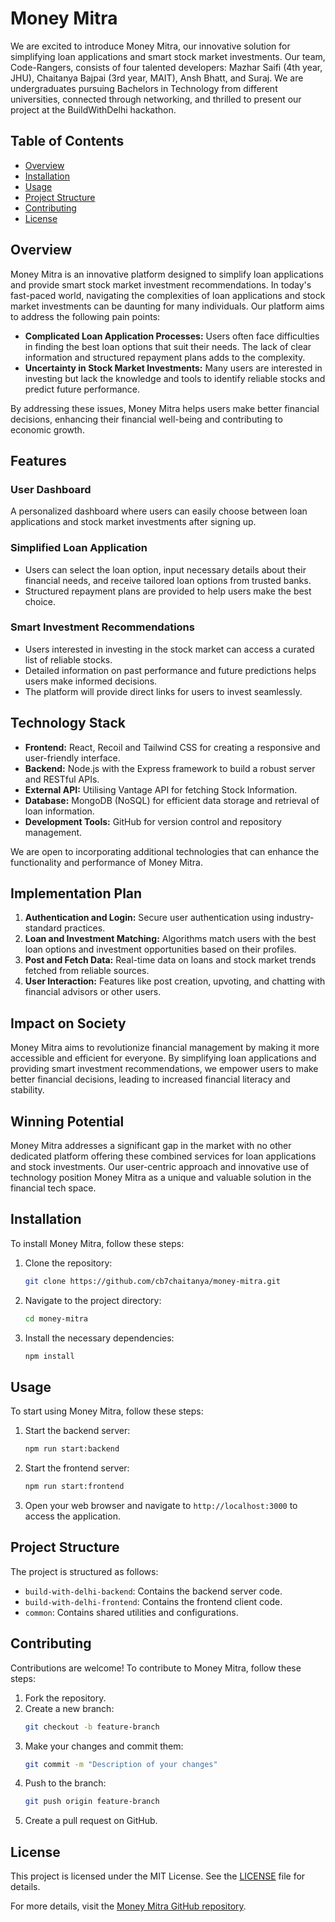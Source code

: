# Money Mitra

We are excited to introduce Money Mitra, our innovative solution for simplifying loan applications and smart stock market investments. Our team, Code-Rangers, consists of four talented developers: Mazhar Saifi (4th year, JHU), Chaitanya Bajpai (3rd year, MAIT), Ansh Bhatt, and Suraj. We are undergraduates pursuing Bachelors in Technology from different universities, connected through networking, and thrilled to present our project at the BuildWithDelhi hackathon.

## Table of Contents

- [Overview](#overview)
- [Installation](#installation)
- [Usage](#usage)
- [Project Structure](#project-structure)
- [Contributing](#contributing)
- [License](#license)

## Overview

Money Mitra is an innovative platform designed to simplify loan applications and provide smart stock market investment recommendations. In today's fast-paced world, navigating the complexities of loan applications and stock market investments can be daunting for many individuals. Our platform aims to address the following pain points:

- **Complicated Loan Application Processes:** Users often face difficulties in finding the best loan options that suit their needs. The lack of clear information and structured repayment plans adds to the complexity.
- **Uncertainty in Stock Market Investments:** Many users are interested in investing but lack the knowledge and tools to identify reliable stocks and predict future performance.

By addressing these issues, Money Mitra helps users make better financial decisions, enhancing their financial well-being and contributing to economic growth.

## Features

### User Dashboard

A personalized dashboard where users can easily choose between loan applications and stock market investments after signing up.

### Simplified Loan Application

- Users can select the loan option, input necessary details about their financial needs, and receive tailored loan options from trusted banks.
- Structured repayment plans are provided to help users make the best choice.

### Smart Investment Recommendations

- Users interested in investing in the stock market can access a curated list of reliable stocks.
- Detailed information on past performance and future predictions helps users make informed decisions.
- The platform will provide direct links for users to invest seamlessly.

## Technology Stack

- **Frontend:** React, Recoil and Tailwind CSS for creating a responsive and user-friendly interface.
- **Backend:** Node.js with the Express framework to build a robust server and RESTful APIs.
- **External API:** Utilising Vantage API for fetching Stock Information.
- **Database:** MongoDB (NoSQL) for efficient data storage and retrieval of loan information.
- **Development Tools:** GitHub for version control and repository management.

We are open to incorporating additional technologies that can enhance the functionality and performance of Money Mitra.

## Implementation Plan

1. **Authentication and Login:** Secure user authentication using industry-standard practices.
3. **Loan and Investment Matching:** Algorithms match users with the best loan options and investment opportunities based on their profiles.
4. **Post and Fetch Data:** Real-time data on loans and stock market trends fetched from reliable sources.
5. **User Interaction:** Features like post creation, upvoting, and chatting with financial advisors or other users.

## Impact on Society

Money Mitra aims to revolutionize financial management by making it more accessible and efficient for everyone. By simplifying loan applications and providing smart investment recommendations, we empower users to make better financial decisions, leading to increased financial literacy and stability.

## Winning Potential

Money Mitra addresses a significant gap in the market with no other dedicated platform offering these combined services for loan applications and stock investments. Our user-centric approach and innovative use of technology position Money Mitra as a unique and valuable solution in the financial tech space.

## Installation

To install Money Mitra, follow these steps:

1. Clone the repository:
   ```bash
   git clone https://github.com/cb7chaitanya/money-mitra.git
   ```

2. Navigate to the project directory:
   ```bash
   cd money-mitra
   ```

3. Install the necessary dependencies:
   ```bash
   npm install
   ```

## Usage

To start using Money Mitra, follow these steps:

1. Start the backend server:
   ```bash
   npm run start:backend
   ```

2. Start the frontend server:
   ```bash
   npm run start:frontend
   ```

3. Open your web browser and navigate to `http://localhost:3000` to access the application.

## Project Structure

The project is structured as follows:

- `build-with-delhi-backend`: Contains the backend server code.
- `build-with-delhi-frontend`: Contains the frontend client code.
- `common`: Contains shared utilities and configurations.

## Contributing

Contributions are welcome! To contribute to Money Mitra, follow these steps:

1. Fork the repository.
2. Create a new branch:
   ```bash
   git checkout -b feature-branch
   ```
3. Make your changes and commit them:
   ```bash
   git commit -m "Description of your changes"
   ```
4. Push to the branch:
   ```bash
   git push origin feature-branch
   ```
5. Create a pull request on GitHub.

## License

This project is licensed under the MIT License. See the [LICENSE](LICENSE) file for details.

For more details, visit the [Money Mitra GitHub repository](https://github.com/cb7chaitanya/money-mitra).
